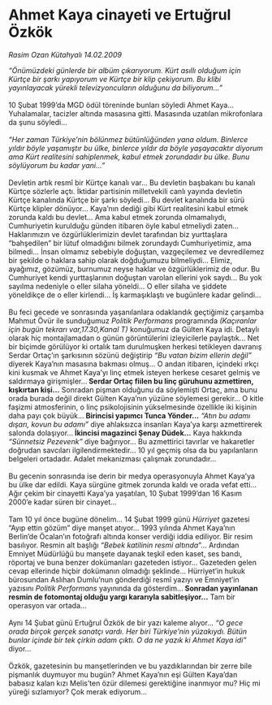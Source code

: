 # Ahmet Kaya cinayeti ve Ertuğrul Özkök

*Rasim Ozan Kütahyalı 14.02.2009*

<div class="taraf_structure_2col_1zq">
<div class="margen_n">



 <p><i>“Önümüzdeki günlerde bir albüm çıkarıyorum. Kürt asıllı olduğum için Kürtçe bir şarkı yapıyorum ve Kürtçe bir klip çekiyorum. Bu klibi yayınlayacak yürekli televizyoncuların olduğunu da biliyorum...”</i> <br/><br/>10 Şubat 1999’da MGD ödül töreninde bunları söyledi Ahmet Kaya... Yuhalamalar, tacizler altında masasına gitti. Masasında uzatılan mikrofonlara da şunu söyledi...<i> <br/><br/>“Her zaman Türkiye’nin bölünmez bütünlüğünden yana oldum. Binlerce yıldır böyle yaşamıştır bu ülke, binlerce yıldır da böyle yaşayacaktır diyorum ama Kürt realitesini sahiplenmek, kabul etmek zorundadır bu ülke. Bunu söylüyorum bu kadar yani...”</i> <br/><br/>Devletin artık resmî bir Kürtçe kanalı var... Bu devletin başbakanı bu kanalı Kürtçe sözlerle açtı. İktidar partisinin milletvekili canlı yayında devletin Kürtçe kanalında Kürtçe bir şarkı söyledi... Bu devlet kanalında bir sürü Kürtçe klipler dönüyor... Kaya’nın dediği gibi Kürt realitesini kabul etmek zorunda kaldı bu devlet... Ama kabul etmek zorunda olmamalıydı, Cumhuriyetin kurulduğu günden itibaren öyle kabul etmeliydi zaten... Haklarımızın ve özgürlüklerimizin devlet tarafından biz yurttaşlara “bahşedilen” bir lütuf olmadığını bilmek zorundaydı Cumhuriyetimiz, ama bilmedi... İnsan olmamız sebebiyle doğuştan, vazgeçilemez ve devredilemez bir şekilde o haklara sahip olarak doğduğumuzu bilmeliydi... Elimiz, ayağımız, gözümüz, burnumuz neyse haklar ve özgürlüklerimiz de odur. Bu Cumhuriyet kendi yurttaşlarının doğuştan varolan ellerini yok saydı... Bu yok sayılma nedeniyle o eller silaha yöneldi... O eller silaha ve şiddete yöneldikçe de o eller kirlendi... İş karmaşıklaştı ve bugünlere kadar gelindi... <br/><br/>Bu feci gecede ve sonrasında yaşanılanlara odaklandık geçtiğimiz çarşamba Mahmut Övür ile sunduğumuz <i>Politik Performans</i> programında <i>(Kaçıranlar için bugün tekrarı var,17.30,Kanal T) </i>konuğumuz da Gülten Kaya idi. Detaylı olarak hiç montajlamadan o günün görüntülerini izleyicilerle paylaştık... Net bir biçimde görülüyor ki ortalık tam durulmuşken herkesi tetikleyen davranış Serdar Ortaç’ın şarkısının sözünü değiştirip <i>“Bu vatan bizim ellerin değil”</i> diyerek Kaya’nın masasına bakması olmuş... O andan itibaren, içindeki ırkçı kini kusmak ve Ahmet Kaya’yı linç etmek isteyen herkese cesaret gelmiş ve saldırmaya girişmişler...<b> Serdar Ortaç fiilen bu linç güruhunu azmettiren, kışkırtan kişi...</b> Sonradan pişman olduğunu da söylemişti Ortaç, ama bunu orada burada değil direkt Gülten Kaya’nın yüzüne söylemesi gerekir... O kitle faşizmi atmosferinin, o linç psikolojisinin yükselmesinde özellikle iki kişinin daha payı çok büyük...<b> Birincisi yapımcı Tunca Yönder...</b> <i>“Atın bu adamı dışarı, kovun bu adamı”</i> diye ahlaksızca insanları Kaya’ya karşı azmettirerek salonda dolaşıyor...<b> İkincisi magazinci Şenay Düdek...</b> Kaya hakkında <i>“Sünnetsiz Pezevenk”</i> diye bağırıyor... Bu azmettirici tavırlar ve hakaretler doğrudan savcıları ilgilendirmektedir... 10 yıl geçmiş olsa da bu yapılanların belgeleri ortadadır. Adalet mekanizması çalışmak zorundadır... <br/><br/>Bu gecenin sonrasında ise derin bir medya operasyonuyla Ahmet Kaya’ya bu ülke dar edildi. Kaya sürgüne gitmek zorunda kaldı ve orada vefat etti... Ağır çekim bir cinayetti Kaya’ya yaşatılan, 10 Şubat 1999’dan 16 Kasım 2000’e kadar süren bir cinayet... <br/><br/>Tam 10 yıl önce bugüne dönelim... 14 Şubat 1999 günü <i>Hürriyet</i> gazetesi “Ayıp ettin gözüm” diye manşet atıyor... 1993 yılında Ahmet Kaya’nın Berlin’de Öcalan’ın fotoğrafı altında konser verdiği iddia ediliyor. Bir resim basılıyor. Resmin alt başlığı <i>“Bebek katilinin resmi altında</i>”... Ardından Emniyet Müdürlüğü bu manşete dayanak teşkil eden kaset, ses bandı, röportaj ve buna benzer dokümanları gazeteden istiyor... Gazeteden gelen cevap ellerinde hiçbir dokümanın olmadığı şeklinde... Hürriyet’in hukuk bürosundan Aslıhan Dumlu’nun gönderdiği resmî yazıyı ve Emniyet’in yazısını <i>Politik Performans</i> yayınında da gösterdim...<b> Sonradan yayınlanan resmin de fotomontaj olduğu yargı kararıyla sabitleşiyor...</b> Tam bir operasyon var ortada... <br/><br/>Aynı 14 Şubat günü Ertuğrul Özkök de bir yazı kaleme alıyor... <i>“O gece orada birçok gerçek sanatçı vardı. Her biri Türkiye’nin yüzakıydı. Bütün bunlar içinde bir tek çirkin adam çıktı. O da ne yazık ki Ahmet Kaya idi”</i> diyor... <br/><br/>Özkök, gazetesinin bu manşetlerinden ve bu yazdıklarından bir zerre bile pişmanlık duymuyor mu bugün? Ahmet Kaya’nın eşi Gülten Kaya’dan babasız kalan kızı Melis’ten özür dilemesi gerektiğine inanmıyor mu? Hiç mi yüreği sızlamıyor? Çok merak ediyorum...</p>

<br/>


<div id="taraf_not">
</div>

</div>


</div>
